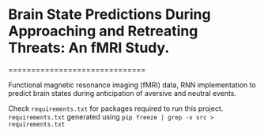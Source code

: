 # Brain State Predictions During Approaching and Retreating Threats: An fMRI Study.
==============================

Functional magnetic resonance imaging (fMRI) data, RNN implementation to predict brain states during anticipation of aversive and neutral events.

Check `requirements.txt` for packages required to run this project.
`requirements.txt` generated using `pip freeze | grep -v src > requirements.txt`
